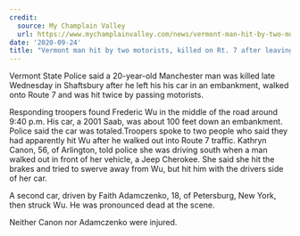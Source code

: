 ```yaml
---
credit:
  source: My Champlain Valley
  url: https://www.mychamplainvalley.com/news/vermont-man-hit-by-two-motorists-and-killed-after-leaving-his-vehicle/
date: '2020-09-24'
title: "Vermont man hit by two motorists, killed on Rt. 7 after leaving disabled vehicle"
---
```

Vermont State Police said a 20-year-old Manchester man was killed late Wednesday in Shaftsbury after he left his his car in an embankment, walked onto Route 7 and was hit twice by passing motorists.

Responding troopers found Frederic Wu in the middle of the road around 9:40 p.m. His car, a 2001 Saab, was about 100 feet down an embankment. Police said the car was totaled.Troopers spoke to two people who said they had apparently hit Wu after he walked out into Route 7 traffic. Kathryn Canon, 56, of Arlington, told police she was driving south when a man walked out in front of her vehicle, a Jeep Cherokee. She said she hit the brakes and tried to swerve away from Wu, but hit him with the drivers side of her car.

A second car, driven by Faith Adamczenko, 18, of Petersburg, New York, then struck Wu. He was pronounced dead at the scene.

Neither Canon nor Adamczenko were injured.
